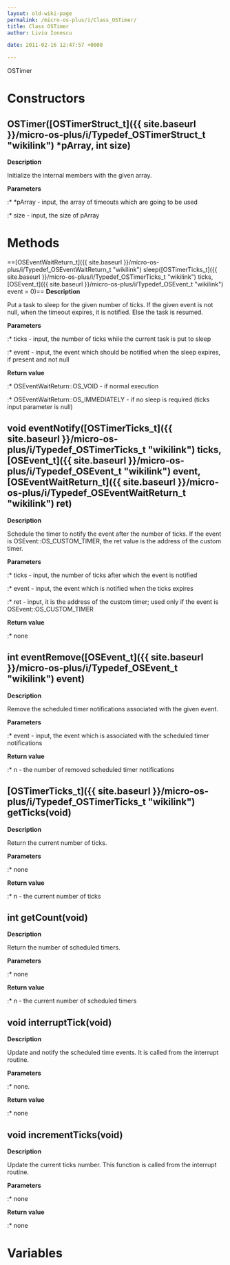 ```yaml
---
layout: old-wiki-page
permalink: /micro-os-plus/i/Class_OSTimer/
title: Class OSTimer
author: Liviu Ionescu

date: 2011-02-16 12:47:57 +0000

---
```


OSTimer

Constructors
============

OSTimer([OSTimerStruct_t]({{ site.baseurl }}/micro-os-plus/i/Typedef_OSTimerStruct_t "wikilink") \*pArray, int size)
-----------------------------------------------------------------------------------

**Description**


Initialize the internal members with the given array.

**Parameters**

:\* \*pArray - input, the array of timeouts which are going to be used

:\* size - input, the size of pArray

Methods
=======

==[OSEventWaitReturn_t]({{ site.baseurl }}/micro-os-plus/i/Typedef_OSEventWaitReturn_t "wikilink") sleep([OSTimerTicks_t]({{ site.baseurl }}/micro-os-plus/i/Typedef_OSTimerTicks_t "wikilink") ticks, [OSEvent_t]({{ site.baseurl }}/micro-os-plus/i/Typedef_OSEvent_t "wikilink") event = 0)== **Description**


Put a task to sleep for the given number of ticks. If the given event is not null, when the timeout expires, it is notified. Else the task is resumed.

**Parameters**

:\* ticks - input, the number of ticks while the current task is put to sleep

:\* event - input, the event which should be notified when the sleep expires, if present and not null

**Return value**

:\* OSEventWaitReturn::OS_VOID - if normal execution

:\* OSEventWaitReturn::OS_IMMEDIATELY - if no sleep is required (ticks input parameter is null)

void eventNotify([OSTimerTicks_t]({{ site.baseurl }}/micro-os-plus/i/Typedef_OSTimerTicks_t "wikilink") ticks, [OSEvent_t]({{ site.baseurl }}/micro-os-plus/i/Typedef_OSEvent_t "wikilink") event,[OSEventWaitReturn_t]({{ site.baseurl }}/micro-os-plus/i/Typedef_OSEventWaitReturn_t "wikilink") ret)
----------------------------------------------------------------------------------------------------------------------------------------------------------------------------------------------------

**Description**


Schedule the timer to notify the event after the number of ticks. If the event is OSEvent::OS_CUSTOM_TIMER, the ret value is the address of the custom timer.

**Parameters**

:\* ticks - input, the number of ticks after which the event is notified

:\* event - input, the event which is notified when the ticks expires

:\* ret - input, it is the address of the custom timer; used only if the event is OSEvent::OS_CUSTOM_TIMER

**Return value**

:\* none

int eventRemove([OSEvent_t]({{ site.baseurl }}/micro-os-plus/i/Typedef_OSEvent_t "wikilink") event)
------------------------------------------------------------------

**Description**


Remove the scheduled timer notifications associated with the given event.

**Parameters**

:\* event - input, the event which is associated with the scheduled timer notifications

**Return value**

:\* n - the number of removed scheduled timer notifications

[OSTimerTicks_t]({{ site.baseurl }}/micro-os-plus/i/Typedef_OSTimerTicks_t "wikilink") getTicks(void)
--------------------------------------------------------------------

**Description**


Return the current number of ticks.

**Parameters**

:\* none

**Return value**

:\* n - the current number of ticks

int getCount(void)
------------------

**Description**


Return the number of scheduled timers.

**Parameters**

:\* none

**Return value**

:\* n - the current number of scheduled timers

void interruptTick(void)
------------------------

**Description**


Update and notify the scheduled time events. It is called from the interrupt routine.

**Parameters**

:\* none.

**Return value**

:\* none

void incrementTicks(void)
-------------------------

**Description**


Update the current ticks number. This function is called from the interrupt routine.

**Parameters**

:\* none

**Return value**

:\* none

Variables
=========